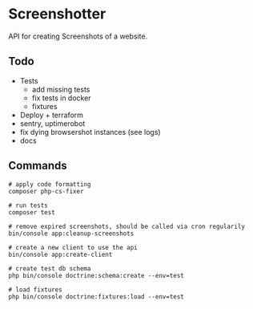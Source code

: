 # Screenshotter

API for creating Screenshots of a website.

## Todo

- Tests
    - add missing tests
    - fix tests in docker
    - fixtures
- Deploy + terraform
- sentry, uptimerobot
- fix dying browsershot instances (see logs)
- docs

## Commands

```
# apply code formatting
composer php-cs-fixer

# run tests
composer test

# remove expired screenshots, should be called via cron regularily
bin/console app:cleanup-screenshots

# create a new client to use the api
bin/console app:create-client

# create test db schema
php bin/console doctrine:schema:create --env=test

# load fixtures
php bin/console doctrine:fixtures:load --env=test
```

